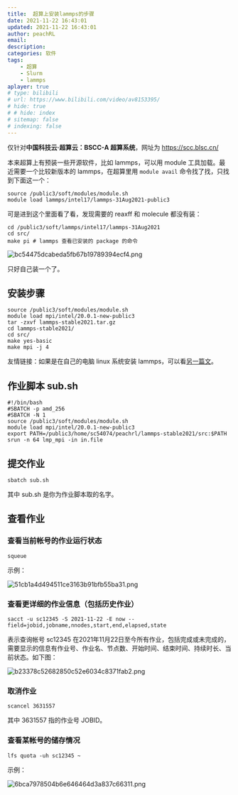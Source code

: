```yaml
---
title:  超算上安装lammps的步骤
date: 2021-11-22 16:43:01
updated: 2021-11-22 16:43:01
author: peachRL
email: 
description: 
categories: 软件
tags: 
	- 超算
	- Slurm
	- lammps
aplayer: true
# type: bilibili
# url: https://www.bilibili.com/video/av8153395/
# hide: true
# # hide: index
# sitemap: false
# indexing: false
---
```


仅针对**中国科技云·超算云：BSCC-A 超算系统**，网址为 https://scc.blsc.cn/

本来超算上有预装一些开源软件，比如 lammps，可以用 module 工具加载。最近需要一个比较新版本的 lammps，在超算里用 `module avail` 命令找了找，只找到下面这一个：

```shell
source /public3/soft/modules/module.sh
module load lammps/intel17/lammps-31Aug2021-public3
```

可是进到这个里面看了看，发现需要的 reaxff 和 molecule 都没有装：

```shell
cd /public3/soft/lammps/intel17/lammps-31Aug2021
cd src/
make pi # lammps 查看已安装的 package 的命令
```

![bc54475dcabeda5fb67b19789394ecf4.png](https://image.wanyijizi.com/20211122/bc54475dcabeda5fb67b19789394ecf4.png)

只好自己装一个了。

<!-- more -->

## 安装步骤

```shell
source /public3/soft/modules/module.sh
module load mpi/intel/20.0.1-new-public3
tar -zxvf lammps-stable2021.tar.gz
cd lammps-stable2021/
cd src/
make yes-basic
make mpi -j 4
```

友情链接：如果是在自己的电脑 linux 系统安装 lammps，可以看[另一篇文](https://wanyijizi.com/2020/04/06/%E5%9C%A8Deepin%E7%B3%BB%E7%BB%9F%E5%AE%89%E8%A3%85LAMMPS%E7%9A%84%E8%AE%B0%E5%BD%95/)。

## 作业脚本 sub.sh

```shell
#!/bin/bash
#SBATCH -p amd_256
#SBATCH -N 1
source /public3/soft/modules/module.sh
module load mpi/intel/20.0.1-new-public3
export PATH=/public3/home/sc54074/peachrl/lammps-stable2021/src:$PATH
srun -n 64 lmp_mpi -in in.file
```

## 提交作业

```shell
sbatch sub.sh
```

其中 sub.sh 是你为作业脚本取的名字。

## 查看作业

### 查看当前帐号的作业运行状态

```shell
squeue
```

示例：

![51cb1a4d494511ce3163b91bfb55ba31.png](https://image.wanyijizi.com/20211122/51cb1a4d494511ce3163b91bfb55ba31.png)

### 查看更详细的作业信息（包括历史作业）

```shell
sacct -u sc12345 -S 2021-11-22 -E now --field=jobid,jobname,nnodes,start,end,elapsed,state
```

表示查询帐号 sc12345 在2021年11月22日至今所有作业，包括完成或未完成的，需要显示的信息有作业号、作业名、节点数、开始时间、结束时间、持续时长、当前状态。如下图：

![b23378c52682850c52e6034c8371fab2.png](https://image.wanyijizi.com/20211122/b23378c52682850c52e6034c8371fab2.png)

### 取消作业

```shell
scancel 3631557
```

其中 3631557 指的作业号 JOBID。

### 查看某帐号的储存情况

```shell
lfs quota -uh sc12345 ~
```

示例：

![6bca7978504b6e646464d3a837c66311.png](https://image.wanyijizi.com/20211122/6bca7978504b6e646464d3a837c66311.png)